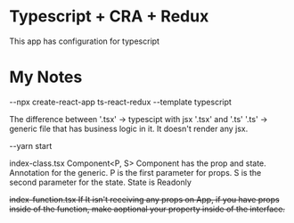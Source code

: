 # Typescript + CRA + Redux

This app has configuration for typescript

# My Notes 

--npx create-react-app ts-react-redux --template typescript

The difference between 
'.tsx' -> typescipt with jsx '.tsx' and '.ts' 
'.ts' -> generic file that has business logic in it. It doesn't render any jsx.

--yarn start

index-class.tsx
Component<P, S> Component has the prop and state. Annotation for the generic. P is the first parameter for props. S is the second parameter for the state. State is Readonly<S>

index-function.tsx
If It isn't receiving any props on App, if you have props inside of the function, make aoptional your property inside of the interface.


